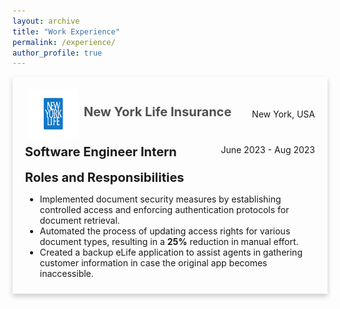 ```yaml
---
layout: archive
title: "Work Experience"
permalink: /experience/
author_profile: true
---
```


<div style="box-shadow: 0 4px 8px 0 rgba(0,0,0,0.2); transition: 0.3s; width: 100%; margin-bottom: 20px;" 
     onmouseover="this.style.boxShadow='0 8px 16px 0 rgba(0,0,0,0.2)';" 
     onmouseout="this.style.boxShadow='0 4px 8px 0 rgba(0,0,0,0.2)';">
    <div style="padding: 10px 20px;">
        <div style="padding: 4px 0; display: flex; justify-content: space-between; align-items: center;">
            <div>
                <img src="/images/logo3.png" 
                     alt="usc logo" style="height: 80px; width:80px; padding:5px; border-radius: 10%; background-size: cover; vertical-align:middle;"/>
                <b><a href="https://www.newyorklife.com/" style="text-decoration: none;  color:#4d5052; font-size:20px;">New York Life Insurance</a></b>
            </div>
            <span style="float: right;">New York, USA</span>
        </div>
        <b style="font-size:20px;">Software Engineer Intern</b>
        <span style="float: right;">June 2023 - Aug 2023</span>
        <br><br>
        <b style="font-size:20px;">Roles and Responsibilities</b>
        <ul>
            <li>Implemented document security measures by establishing controlled access and enforcing authentication protocols for document retrieval.</li>
            <li>Automated the process of updating access rights for various document types, resulting in a <b>25%</b> reduction in manual effort.</li>
            <li>Created a backup eLife application to assist agents in gathering customer information in case the original app becomes inaccessible.</li>
        </ul>
    </div>
</div>
<br>